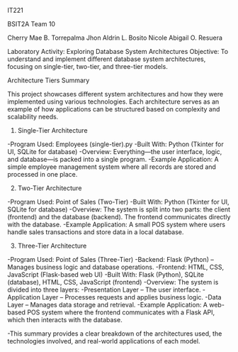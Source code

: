 IT221

BSIT2A Team 10

Cherry Mae B. Torrepalma
Jhon Aldrin L. Bosito
Nicole Abigail O. Resuera


Laboratory Activity: Exploring Database System Architectures
Objective: To understand and implement different database system architectures, focusing on single-tier,
two-tier, and three-tier models.


Architecture Tiers Summary

This project showcases different system architectures and how they were implemented using various technologies. Each architecture serves as an example of how applications can be structured based on complexity and scalability needs.

1. Single-Tier Architecture

-Program Used: Employees (single-tier).py
-Built With: Python (Tkinter for UI, SQLite for database)
-Overview: Everything—the user interface, logic, and database—is packed into a single program.
-Example Application: A simple employee management system where all records are stored and processed in one place.

2. Two-Tier Architecture

-Program Used: Point of Sales (Two-Tier)
-Built With: Python (Tkinter for UI, SQLite for database)
-Overview: The system is split into two parts: the client (frontend) and the database (backend). The frontend communicates directly with the database.
-Example Application: A small POS system where users handle sales transactions and store data in a local database.

3. Three-Tier Architecture

-Program Used: Point of Sales (Three-Tier)
-Backend: Flask (Python) – Manages business logic and database operations.
-Frontend: HTML, CSS, JavaScript (Flask-based web UI)
-Built With: Flask (Python), SQLite (database), HTML, CSS, JavaScript (frontend)
-Overview: The system is divided into three layers:
-Presentation Layer – The user interface.
-Application Layer – Processes requests and applies business logic.
-Data Layer – Manages data storage and retrieval.
-Example Application: A web-based POS system where the frontend communicates with a Flask API, which then interacts with the database.

-This summary provides a clear breakdown of the architectures used, the technologies involved, and real-world applications of each model.

